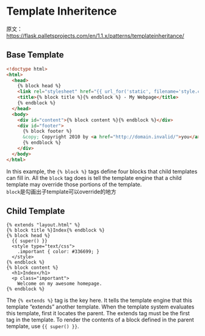 # Template Inheritence
原文：https://flask.palletsprojects.com/en/1.1.x/patterns/templateinheritance/

## Base Template
```html
<!doctype html>
<html>
  <head>
    {% block head %}
    <link rel="stylesheet" href="{{ url_for('static', filename='style.css') }}">
    <title>{% block title %}{% endblock %} - My Webpage</title>
    {% endblock %}
  </head>
  <body>
    <div id="content">{% block content %}{% endblock %}</div>
    <div id="footer">
      {% block footer %}
      &copy; Copyright 2010 by <a href="http://domain.invalid/">you</a>.
      {% endblock %}
    </div>
  </body>
</html>
```
In this example, the `{% block %}` tags define four blocks that child templates can fill in. All the `block` tag does is tell the template engine that a child template may override those portions of the template.   
`block`是勾画出子template可以override的地方

## Child Template
```
{% extends "layout.html" %}
{% block title %}Index{% endblock %}
{% block head %}
  {{ super() }}
  <style type="text/css">
    .important { color: #336699; }
  </style>
{% endblock %}
{% block content %}
  <h1>Index</h1>
  <p class="important">
    Welcome on my awesome homepage.
{% endblock %}
```
The `{% extends %}` tag is the key here. It tells the template engine that this template “extends” another template. When the template system evaluates this template, first it locates the parent. The extends tag must be the first tag in the template. To render the contents of a block defined in the parent template, use `{{ super() }}`.
